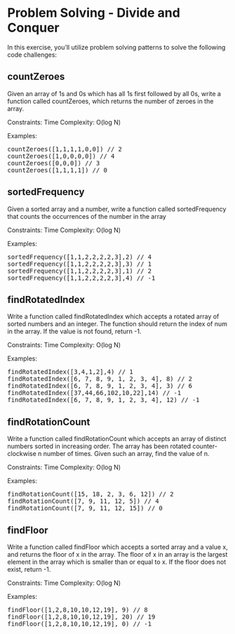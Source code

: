 # Problem Solving - Divide and Conquer

In this exercise, you’ll utilize problem solving patterns to solve the following code challenges:

countZeroes
---

Given an array of 1s and 0s which has all 1s first followed by all 0s, write a function called countZeroes, which returns the number of zeroes in the array.

Constraints: Time Complexity: O(log N)

Examples:
<pre>countZeroes([1,1,1,1,0,0]) // 2
countZeroes([1,0,0,0,0]) // 4
countZeroes([0,0,0]) // 3
countZeroes([1,1,1,1]) // 0</pre>

sortedFrequency
---

Given a sorted array and a number, write a function called sortedFrequency that counts the occurrences of the number in the array

Constraints: Time Complexity: O(log N)

Examples:
<pre>sortedFrequency([1,1,2,2,2,2,3],2) // 4
sortedFrequency([1,1,2,2,2,2,3],3) // 1
sortedFrequency([1,1,2,2,2,2,3],1) // 2
sortedFrequency([1,1,2,2,2,2,3],4) // -1</pre>

findRotatedIndex
---

Write a function called findRotatedIndex which accepts a rotated array of sorted numbers and an integer. The function should return the index of num in the array. If the value is not found, return -1.

Constraints: Time Complexity: O(log N)

Examples:
<pre>findRotatedIndex([3,4,1,2],4) // 1
findRotatedIndex([6, 7, 8, 9, 1, 2, 3, 4], 8) // 2
findRotatedIndex([6, 7, 8, 9, 1, 2, 3, 4], 3) // 6
findRotatedIndex([37,44,66,102,10,22],14) // -1
findRotatedIndex([6, 7, 8, 9, 1, 2, 3, 4], 12) // -1</pre>

findRotationCount
---

Write a function called findRotationCount which accepts an array of distinct numbers sorted in increasing order. The array has been rotated counter-clockwise n number of times. Given such an array, find the value of n.

Constraints: Time Complexity: O(log N)

Examples:
<pre>findRotationCount([15, 18, 2, 3, 6, 12]) // 2
findRotationCount([7, 9, 11, 12, 5]) // 4
findRotationCount([7, 9, 11, 12, 15]) // 0</pre>

findFloor
---

Write a function called findFloor which accepts a sorted array and a value x, and returns the floor of x in the array. The floor of x in an array is the largest element in the array which is smaller than or equal to x. If the floor does not exist, return -1.

Constraints: Time Complexity: O(log N)

Examples:
<pre>findFloor([1,2,8,10,10,12,19], 9) // 8
findFloor([1,2,8,10,10,12,19], 20) // 19
findFloor([1,2,8,10,10,12,19], 0) // -1</pre>
